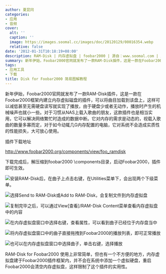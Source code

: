 ```yaml
---
author: 夏昆冈
categories:
- 应用
- 音频
cover:
  alt: ''
  caption: ''
  image: https://images.soomal.cc/images/doc/20120129/00016354.webp
  relative: false
date: '2012-01-31T10:18:19+08:00'
description: RAM-Disk | 内存虚拟盘 | foobar2000 | 源自：www.soomal.com | 版权：原创 |  平均/总评分：08.86/62
summary: 新年伊始，Foobar2000官网就发布了一款RAM-Disk插件，这是一款在Foobar2000框架内建立内存虚拟磁盘的插件，可以将曲目加载到该盘上，这样可以减低甚至无需硬盘读写就实现了播放，由于硬盘少或者无动作，播放时产生的机械噪声也就小一些。对于习惯从NAS上载入歌曲的朋友，这款插件也是相当实用。
tags:
- 应用工具
- 下载
title: Disk for Foobar2000 简易图解教程
---
```


新年伊始，Foobar2000官网就发布了一款RAM-Disk插件，这是一款在Foobar2000框架内建立内存虚拟磁盘的插件，可以将曲目加载到该盘上，这样可以减低甚至无需硬盘读写就实现了播放，由于硬盘少或者无动作，播放时产生的机械噪声也就小一些。对于习惯从NAS上载入歌曲的朋友，这款插件也是相当实用，它可以解决网络繁忙时造成的数据中断。它对内存的需求是动态的，视载入歌曲的数量多寡而定，对于如今动辄几G内存配置的电脑，它对系统不会造成实质性的性能损失，大可放心使用。



插件下载地址

http://www.foobar2000.org/components/view/foo_ramdisk



下载完成后，解压缩到foobar2000 \components目录，启动Foobar2000，插件即可生效。



![安装RAM-Disk后，在曲子上点击右键，在Utilities菜单下，会出现两个下级菜单。](https://images.soomal.cc/images/doc/20120129/00016351.webp)



![选择Send to RAM-Disk或Add to RAM-Disk，会复制文件到内存虚拟盘](https://images.soomal.cc/images/doc/20120129/00016352.webp)



![复制完毕之后，可以通过View[查看]/RAM-Disk Content菜单查看内存虚拟盘中的内容](https://images.soomal.cc/images/doc/20120129/00016353.webp)



![在内存虚拟盘窗口中选择右键，查看属性，可以看到曲子已经位于内存盘当中](https://images.soomal.cc/images/doc/20120129/00016354.webp)



![将内存虚拟盘窗口中的曲子直接拖拽到Foobar2000的播放列表，即可正常播放](https://images.soomal.cc/images/doc/20120129/00016355.webp)



![也可以在内存虚拟盘窗口中选择曲子，单击右键，选择播放](https://images.soomal.cc/images/doc/20120129/00016356.webp)



RAM-Disk for Foobar2000 
使用上非常简单，但也有一个不方便的地方，内存虚拟盘建于Foobar2000插件框架内，并不会在系统中添加一个虚拟硬盘，重启Foobar2000会清空内存虚拟盘，这样限制了这个插件的实用性。